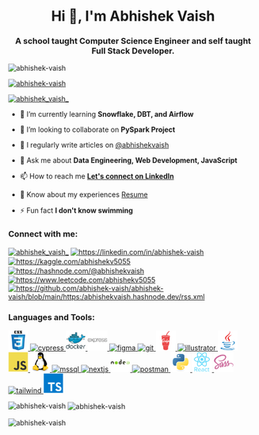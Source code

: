 <h1 align="center">Hi 👋, I'm Abhishek Vaish</h1>
<h3 align="center">A school taught Computer Science Engineer and self taught Full Stack Developer.</h3>

<p align="left"> <img src="https://komarev.com/ghpvc/?username=abhishek-vaish&label=Profile%20views&color=0e75b6&style=flat" alt="abhishek-vaish" /> </p>

<p align="left"> <a href="https://github.com/ryo-ma/github-profile-trophy"><img src="https://github-profile-trophy.vercel.app/?username=abhishek-vaish" alt="abhishek-vaish" /></a> </p>

<p align="left"> <a href="https://twitter.com/abhishek_vaish_" target="blank"><img src="https://img.shields.io/twitter/follow/abhishek_vaish_?logo=twitter&style=for-the-badge" alt="abhishek_vaish_" /></a> </p>

- 🌱 I’m currently learning **Snowflake, DBT, and Airflow**

- 👯 I’m looking to collaborate on **PySpark Project**

- 📝 I regularly write articles on [@abhishekvaish](@abhishekvaish)

- 💬 Ask me about **Data Engineering, Web Development, JavaScript**

- 📫 How to reach me <a href="https://www.linkedin.com/in/abhishek-vaish"><b>Let's connect on LinkedIn</b></a>

- 📄 Know about my experiences [Resume](https://www.linkedin.com/in/abhishek-vaish/overlay/1635532685706/single-media-viewer/?profileId=ACoAACbOiOEBDXajpdckG2aWAfJN665GYwK6DjQ)

- ⚡ Fun fact **I don't know swimming**

<h3 align="left">Connect with me:</h3>
<p align="left">
<a href="https://twitter.com/abhishek_vaish_" target="blank"><img align="center" src="https://raw.githubusercontent.com/rahuldkjain/github-profile-readme-generator/master/src/images/icons/Social/twitter.svg" alt="abhishek_vaish_" height="30" width="40" /></a>
<a href="https://linkedin.com/in/https://linkedin.com/in/abhishek-vaish" target="blank"><img align="center" src="https://raw.githubusercontent.com/rahuldkjain/github-profile-readme-generator/master/src/images/icons/Social/linked-in-alt.svg" alt="https://linkedin.com/in/abhishek-vaish" height="30" width="40" /></a>
<a href="https://kaggle.com/https://kaggle.com/abhishekv5055" target="blank"><img align="center" src="https://raw.githubusercontent.com/rahuldkjain/github-profile-readme-generator/master/src/images/icons/Social/kaggle.svg" alt="https://kaggle.com/abhishekv5055" height="30" width="40" /></a>
<a href="https://hashnode.com/https://hashnode.com/@abhishekvaish" target="blank"><img align="center" src="https://raw.githubusercontent.com/rahuldkjain/github-profile-readme-generator/master/src/images/icons/Social/hashnode.svg" alt="https://hashnode.com/@abhishekvaish" height="30" width="40" /></a>
<a href="https://www.leetcode.com/https://www.leetcode.com/abhishekv5055" target="blank"><img align="center" src="https://raw.githubusercontent.com/rahuldkjain/github-profile-readme-generator/master/src/images/icons/Social/leet-code.svg" alt="https://www.leetcode.com/abhishekv5055" height="30" width="40" /></a>
<a href="/https://github.com/abhishek-vaish/abhishek-vaish/blob/main/https:/abhishekvaish.hashnode.dev/rss.xml" target="blank"><img align="center" src="https://raw.githubusercontent.com/rahuldkjain/github-profile-readme-generator/master/src/images/icons/Social/rss.svg" alt="https://github.com/abhishek-vaish/abhishek-vaish/blob/main/https:/abhishekvaish.hashnode.dev/rss.xml" height="30" width="40" /></a>
</p>

<h3 align="left">Languages and Tools:</h3>
<p align="left"> <a href="https://www.w3schools.com/css/" target="_blank" rel="noreferrer"> <img src="https://raw.githubusercontent.com/devicons/devicon/master/icons/css3/css3-original-wordmark.svg" alt="css3" width="40" height="40"/> </a> <a href="https://www.cypress.io" target="_blank" rel="noreferrer"> <img src="https://raw.githubusercontent.com/simple-icons/simple-icons/6e46ec1fc23b60c8fd0d2f2ff46db82e16dbd75f/icons/cypress.svg" alt="cypress" width="40" height="40"/> </a> <a href="https://www.docker.com/" target="_blank" rel="noreferrer"> <img src="https://raw.githubusercontent.com/devicons/devicon/master/icons/docker/docker-original-wordmark.svg" alt="docker" width="40" height="40"/> </a> <a href="https://expressjs.com" target="_blank" rel="noreferrer"> <img src="https://raw.githubusercontent.com/devicons/devicon/master/icons/express/express-original-wordmark.svg" alt="express" width="40" height="40"/> </a> <a href="https://www.figma.com/" target="_blank" rel="noreferrer"> <img src="https://www.vectorlogo.zone/logos/figma/figma-icon.svg" alt="figma" width="40" height="40"/> </a> <a href="https://git-scm.com/" target="_blank" rel="noreferrer"> <img src="https://www.vectorlogo.zone/logos/git-scm/git-scm-icon.svg" alt="git" width="40" height="40"/> </a> <a href="https://gulpjs.com" target="_blank" rel="noreferrer"> <img src="https://raw.githubusercontent.com/devicons/devicon/master/icons/gulp/gulp-plain.svg" alt="gulp" width="40" height="40"/> </a> <a href="https://www.adobe.com/in/products/illustrator.html" target="_blank" rel="noreferrer"> <img src="https://www.vectorlogo.zone/logos/adobe_illustrator/adobe_illustrator-icon.svg" alt="illustrator" width="40" height="40"/> </a> <a href="https://www.java.com" target="_blank" rel="noreferrer"> <img src="https://raw.githubusercontent.com/devicons/devicon/master/icons/java/java-original.svg" alt="java" width="40" height="40"/> </a> <a href="https://developer.mozilla.org/en-US/docs/Web/JavaScript" target="_blank" rel="noreferrer"> <img src="https://raw.githubusercontent.com/devicons/devicon/master/icons/javascript/javascript-original.svg" alt="javascript" width="40" height="40"/> </a> <a href="https://www.linux.org/" target="_blank" rel="noreferrer"> <img src="https://raw.githubusercontent.com/devicons/devicon/master/icons/linux/linux-original.svg" alt="linux" width="40" height="40"/> </a> <a href="https://www.microsoft.com/en-us/sql-server" target="_blank" rel="noreferrer"> <img src="https://www.svgrepo.com/show/303229/microsoft-sql-server-logo.svg" alt="mssql" width="40" height="40"/> </a> <a href="https://nextjs.org/" target="_blank" rel="noreferrer"> <img src="https://cdn.worldvectorlogo.com/logos/nextjs-2.svg" alt="nextjs" width="40" height="40"/> </a> <a href="https://nodejs.org" target="_blank" rel="noreferrer"> <img src="https://raw.githubusercontent.com/devicons/devicon/master/icons/nodejs/nodejs-original-wordmark.svg" alt="nodejs" width="40" height="40"/> </a> <a href="https://postman.com" target="_blank" rel="noreferrer"> <img src="https://www.vectorlogo.zone/logos/getpostman/getpostman-icon.svg" alt="postman" width="40" height="40"/> </a> <a href="https://www.python.org" target="_blank" rel="noreferrer"> <img src="https://raw.githubusercontent.com/devicons/devicon/master/icons/python/python-original.svg" alt="python" width="40" height="40"/> </a> <a href="https://reactjs.org/" target="_blank" rel="noreferrer"> <img src="https://raw.githubusercontent.com/devicons/devicon/master/icons/react/react-original-wordmark.svg" alt="react" width="40" height="40"/> </a> <a href="https://sass-lang.com" target="_blank" rel="noreferrer"> <img src="https://raw.githubusercontent.com/devicons/devicon/master/icons/sass/sass-original.svg" alt="sass" width="40" height="40"/> </a> <a href="https://www.sqlite.org/" target="_blank" rel="noreferrer"> <a href="https://tailwindcss.com/" target="_blank" rel="noreferrer"> <img src="https://www.vectorlogo.zone/logos/tailwindcss/tailwindcss-icon.svg" alt="tailwind" width="40" height="40"/> </a> <a href="https://www.typescriptlang.org/" target="_blank" rel="noreferrer"> <img src="https://raw.githubusercontent.com/devicons/devicon/master/icons/typescript/typescript-original.svg" alt="typescript" width="40" height="40"/> </a> </p>

<p><img align="left" src="https://github-readme-stats.vercel.app/api/top-langs?username=abhishek-vaish&show_icons=true&locale=en&layout=compact" alt="abhishek-vaish" /></p>

<p>&nbsp;<img align="center" src="https://github-readme-stats.vercel.app/api?username=abhishek-vaish&show_icons=true&locale=en" alt="abhishek-vaish" /></p>

<p><img align="center" src="https://github-readme-streak-stats.herokuapp.com/?user=abhishek-vaish&" alt="abhishek-vaish" /></p>
